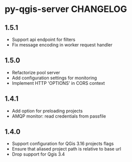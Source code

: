 py-qgis-server CHANGELOG
========================

1.5.1
-----

* Support api endpoint for filters
* Fix message encoding in worker request handler

1.5.0
-----

* Refactorize pool server
* Add configuration settings for monitoring
* Implement HTTP 'OPTIONS' in CORS context

1.4.1
-----

* Add option for preloading projects
* AMQP monitor: read credentials from passfile


1.4.0
-----

* Support configuration for QGis 3.16 projects flags
* Ensure that aliased project path is relative to base url
* Drop support for Qgis 3.4  


